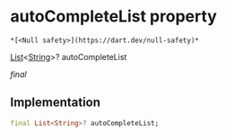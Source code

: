 


# autoCompleteList property




    *[<Null safety>](https://dart.dev/null-safety)*


[List](https://api.flutter.dev/flutter/dart-core/List-class.html)&lt;[String](https://api.flutter.dev/flutter/dart-core/String-class.html)>? autoCompleteList
  
_final_






## Implementation

```dart
final List<String>? autoCompleteList;


```







